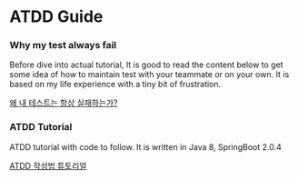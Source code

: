 # ATDD Guide

### Why my test always fail
Before dive into actual tutorial, It is good to read the content below to get some idea of how to maintain test with your teammate or on your own.
It is based on my life experience with a tiny bit of frustration.

[왜 내 테스트는 항상 실패하는가?](https://bgpark82.notion.site/bd70da82a6c44bce918d49780caa4ecc)

### ATDD Tutorial
ATDD tutorial with code to follow. It is written in Java 8, SpringBoot 2.0.4

[ATDD 작성법 튜토리얼](https://bgpark82.notion.site/32697d6fea15423bb7314dbe23f85fe3)